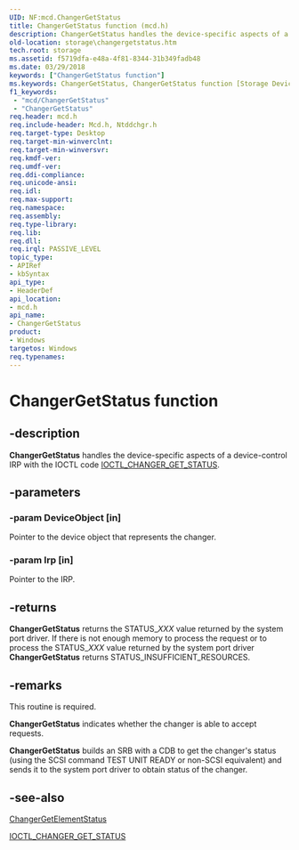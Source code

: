 ```yaml
---
UID: NF:mcd.ChangerGetStatus
title: ChangerGetStatus function (mcd.h)
description: ChangerGetStatus handles the device-specific aspects of a device-control IRP with the IOCTL code IOCTL_CHANGER_GET_STATUS.
old-location: storage\changergetstatus.htm
tech.root: storage
ms.assetid: f5719dfa-e48a-4f81-8344-31b349fadb48
ms.date: 03/29/2018
keywords: ["ChangerGetStatus function"]
ms.keywords: ChangerGetStatus, ChangerGetStatus function [Storage Devices], chgrmini_8975ca0f-d42c-40d0-a16c-a2ec5d2a2f66.xml, mcd/ChangerGetStatus, storage.changergetstatus
f1_keywords:
 - "mcd/ChangerGetStatus"
 - "ChangerGetStatus"
req.header: mcd.h
req.include-header: Mcd.h, Ntddchgr.h
req.target-type: Desktop
req.target-min-winverclnt: 
req.target-min-winversvr: 
req.kmdf-ver: 
req.umdf-ver: 
req.ddi-compliance: 
req.unicode-ansi: 
req.idl: 
req.max-support: 
req.namespace: 
req.assembly: 
req.type-library: 
req.lib: 
req.dll: 
req.irql: PASSIVE_LEVEL
topic_type:
- APIRef
- kbSyntax
api_type:
- HeaderDef
api_location:
- mcd.h
api_name:
- ChangerGetStatus
product:
- Windows
targetos: Windows
req.typenames: 
---
```


# ChangerGetStatus function


## -description


<b>ChangerGetStatus</b> handles the device-specific aspects of a device-control IRP with the IOCTL code <a href="https://docs.microsoft.com/windows-hardware/drivers/ddi/ntddchgr/ni-ntddchgr-ioctl_changer_get_status">IOCTL_CHANGER_GET_STATUS</a>. 


## -parameters




### -param DeviceObject [in]

Pointer to the device object that represents the changer. 


### -param Irp [in]

Pointer to the IRP. 


## -returns



<b>ChangerGetStatus</b> returns the STATUS_<i>XXX</i> value returned by the system port driver. If there is not enough memory to process the request or to process the STATUS_<i>XXX</i> value returned by the system port driver <b>ChangerGetStatus</b> returns STATUS_INSUFFICIENT_RESOURCES.




## -remarks



This routine is required.

<b>ChangerGetStatus</b> indicates whether the changer is able to accept requests. 

<b>ChangerGetStatus</b> builds an SRB with a CDB to get the changer's status (using the SCSI command TEST UNIT READY or non-SCSI equivalent) and sends it to the system port driver to obtain status of the changer.




## -see-also




<a href="https://docs.microsoft.com/windows-hardware/drivers/ddi/mcd/nf-mcd-changergetelementstatus">ChangerGetElementStatus</a>



<a href="https://docs.microsoft.com/windows-hardware/drivers/ddi/ntddchgr/ni-ntddchgr-ioctl_changer_get_status">IOCTL_CHANGER_GET_STATUS</a>
 

 


